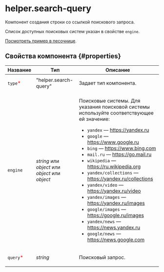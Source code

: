 # helper.search-query

Компонент создания строки со ссылкой поискового запроса.

Список доступных поисковых систем указан в свойстве `engine`.

[Посмотреть пример в песочнице](https://clck.ru/QLF3o).

## Свойства компонента {#properties}

| Название                                  | Тип                                             | Описание                                                                                                                                                                                                                                                                                                                                                                                                                                                                                                                                                                                                                                |
| ----------------------------------------- | ----------------------------------------------- | --------------------------------------------------------------------------------------------------------------------------------------------------------------------------------------------------------------------------------------------------------------------------------------------------------------------------------------------------------------------------------------------------------------------------------------------------------------------------------------------------------------------------------------------------------------------------------------------------------------------------------------- |
| `type`<span style="color: red">\*</span>  | "helper.search-query"                           | <p>Задает тип компонента.</p>                                                                                                                                                                                                                                                                                                                                                                                                                                                                                                                                                                                                           |
| `engine`                                  | _string_ или _object_ или _object_ или _object_ | <p>Поисковые системы. Для указания поисковой системы используйте соответствующее ей значение: </p><ul><li>`yandex` — https://yandex.ru</li><li>`google` — https://www.google.ru</li><li>`bing` — https://www.bing.com</li><li>`mail.ru` — https://go.mail.ru</li><li>`wikipedia` — https://ru.wikipedia.org</li><li>`yandex/collections` — https://yandex.ru/collections</li><li>`yandex/video` — https://yandex.ru/video</li><li>`yandex/images` — https://yandex.ru/images</li><li>`google/images` — https://google.ru/images</li><li>`yandex/news` — https://news.yandex.ru</li><li>`google/news` — https://news.google.com</li></ul> |
| `query`<span style="color: red">\*</span> | _string_                                        | <p>Поисковый запрос.</p>                                                                                                                                                                                                                                                                                                                                                                                                                                                                                                                                                                                                                |
